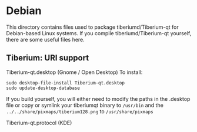 
Debian
====================
This directory contains files used to package tiberiumd/Tiberium-qt
for Debian-based Linux systems. If you compile tiberiumd/Tiberium-qt yourself, there are some useful files here.

## Tiberium: URI support ##


Tiberium-qt.desktop  (Gnome / Open Desktop)
To install:

	sudo desktop-file-install Tiberium-qt.desktop
	sudo update-desktop-database

If you build yourself, you will either need to modify the paths in
the .desktop file or copy or symlink your tiberiumqt binary to `/usr/bin`
and the `../../share/pixmaps/tiberium128.png` to `/usr/share/pixmaps`

Tiberium-qt.protocol (KDE)

